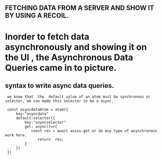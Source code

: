 ## FETCHING DATA FROM A SERVER AND SHOW IT BY USING A RECOIL.

# Inorder to fetch data asynchronously and showing it on the UI , the Asynchronous Data Queries came in to picture.
   ## syntax to write async data queries.
     we know that  the  default value of an atom must be synchronous or selector, we can made this selector to be a async.

     const asyncdataAtom = atom({
         key:"asyncdata"
         default:selector({
             key:"asyncselector"
             get: async()=>{
                const res = await axios.get or do any type of asynchronous work here.
                   return  res;
             }
         })
     }) 